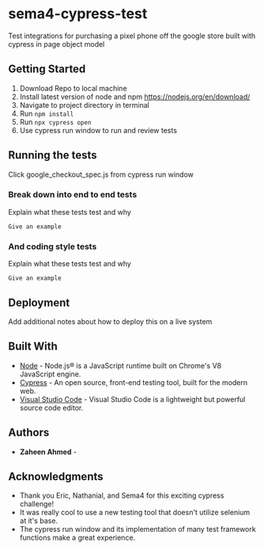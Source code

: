 # sema4-cypress-test

Test integrations for purchasing a pixel phone off the google store built with cypress in page object model

## Getting Started

1. Download Repo to local machine
2. Install latest version of node and npm 
   https://nodejs.org/en/download/
3. Navigate to project directory in terminal
4. Run ```npm install```
5. Run ```npx cypress open```
6. Use cypress run window to run and review tests

## Running the tests

Click google_checkout_spec.js from cypress run window

### Break down into end to end tests

Explain what these tests test and why

```
Give an example
```

### And coding style tests

Explain what these tests test and why

```
Give an example
```

## Deployment

Add additional notes about how to deploy this on a live system

## Built With

* [Node](https://nodejs.org/en/) - Node.js® is a JavaScript runtime built on Chrome's V8 JavaScript engine.
* [Cypress](https://www.cypress.io/) - An open source, front-end testing tool, built for the modern web.
* [Visual Studio Code](https://code.visualstudio.com/) - Visual Studio Code is a lightweight but powerful source code editor.

## Authors

* **Zaheen Ahmed** -

## Acknowledgments

* Thank you Eric, Nathanial, and Sema4 for this exciting cypress challenge!
* It was really cool to use a new testing tool that doesn't utilize selenium at it's base.
* The cypress run window and its implementation of many test framework functions make a great experience.
